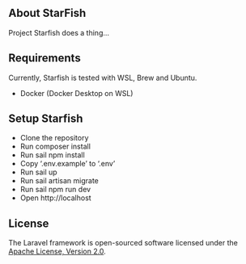 ## About StarFish

Project Starfish does a thing...

## Requirements

Currently, Starfish is tested with WSL, Brew and Ubuntu. 

- Docker (Docker Desktop on WSL)

## Setup Starfish

- Clone the repository
- Run composer install
- Run sail npm install
- Copy ‘.env.example’ to ‘.env’
- Run sail up
- Run sail artisan migrate
- Run sail npm run dev
- Open http://localhost


## License

The Laravel framework is open-sourced software licensed under the [Apache License, Version 2.0](https://opensource.org/license/apache-2-0/).

